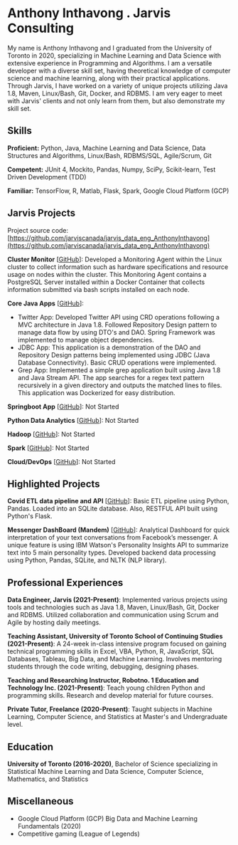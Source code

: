 # Anthony Inthavong . Jarvis Consulting

My name is Anthony Inthavong and I graduated from the University of Toronto in 2020, specializing in Machine Learning and Data Science with extensive experience in Programming and Algorithms. I am a versatile developer with a diverse skill set, having theoretical knowledge of computer science and machine learning, along with their practical applications. Through Jarvis, I have worked on a variety of unique projects utilizing Java 1.8, Maven, Linux/Bash, Git, Docker, and RDBMS. I am very eager to meet with Jarvis' clients and not only learn from them, but also demonstrate my skill set.

## Skills

**Proficient:** Python, Java, Machine Learning and Data Science, Data Structures and Algorithms, Linux/Bash, RDBMS/SQL, Agile/Scrum, Git

**Competent:** JUnit 4, Mockito, Pandas, Numpy, SciPy, Scikit-learn, Test Driven Development (TDD)

**Familiar:** TensorFlow, R, Matlab, Flask, Spark, Google Cloud Platform (GCP)

## Jarvis Projects

Project source code: [https://github.com/jarviscanada/jarvis_data_eng_AnthonyInthavong](https://github.com/jarviscanada/jarvis_data_eng_AnthonyInthavong)


**Cluster Monitor** [[GitHub](https://github.com/jarviscanada/jarvis_data_eng_AnthonyInthavong/tree/master/linux_sql)]: Developed a Monitoring Agent within the Linux cluster to collect information such as hardware specifications and resource usage on nodes within the cluster. This Monitoring Agent contains a PostgreSQL Server installed within a Docker Container that collects information submitted via bash scripts installed on each node.

**Core Java Apps** [[GitHub](https://github.com/jarviscanada/jarvis_data_eng_AnthonyInthavong/tree/master/core_java)]:
      
  - Twitter App: Developed Twitter API using CRD operations following a MVC architecture in Java 1.8. Followed Repository Design pattern to manage data flow by using DTO's and DAO. Spring Framework was implemented to manage object dependencies.
  - JDBC App: This application is a demonstration of the DAO and Repository Design patterns being implemented using JDBC (Java Database Connectivity). Basic CRUD operations were implemented.
  - Grep App: Implemented a simple grep application built using Java 1.8 and Java Stream API. The app searches for a regex text pattern recursively in a given directory and outputs the matched lines to files. This application was Dockerized for easy distribution.

**Springboot App** [[GitHub](https://github.com/jarviscanada/jarvis_data_eng_AnthonyInthavong/tree/master/springboot)]: Not Started

**Python Data Analytics** [[GitHub](https://github.com/jarviscanada/jarvis_data_eng_AnthonyInthavong/tree/master/python_data_anlytics)]: Not Started

**Hadoop** [[GitHub](https://github.com/jarviscanada/jarvis_data_eng_AnthonyInthavong/tree/master/hadoop)]: Not Started

**Spark** [[GitHub](https://github.com/jarviscanada/jarvis_data_eng_AnthonyInthavong/tree/master/spark)]: Not Started

**Cloud/DevOps** [[GitHub](https://github.com/jarviscanada/jarvis_data_eng_AnthonyInthavong/tree/master/cloud_devops)]: Not Started


## Highlighted Projects
**Covid ETL data pipeline and API** [[GitHub](https://github.com/anth7310/Covid19-ETL-API)]: Basic ETL pipeline using Python, Pandas. Loaded into an SQLite database. Also, RESTFUL API built using Python's Flask.

**Messenger DashBoard (Mandem)** [[GitHub](https://github.com/abhin-ch/MessengerAnalyse-v2.0)]: Analytical Dashboard for quick interpretation of your text conversations from Facebook’s messenger. A unique feature is using IBM Watson's Personality Insights API to summarize text into 5 main personality types. Developed backend data processing using Python, Pandas, SQLite, and NLTK (NLP library).


## Professional Experiences

**Data Engineer, Jarvis (2021-Present)**: Implemented various projects using tools and technologies such as Java 1.8, Maven, Linux/Bash, Git, Docker and RDBMS. Utilized collaboration and communication using Scrum and Agile by hosting daily meetings.

**Teaching Assistant, University of Toronto School of Continuing Studies (2021-Present)**: A 24-week in-class intensive program focused on gaining technical programming skills in Excel, VBA, Python, R, JavaScript, SQL Databases, Tableau, Big Data, and Machine Learning. Involves mentoring students through the code writing, debugging, designing phases.

**Teaching and Researching Instructor, Robotno. 1 Education and Technology Inc. (2021-Present)**: Teach young children Python and programming skills. Research and develop material for future courses.

**Private Tutor, Freelance (2020-Present)**: Taught subjects in Machine Learning, Computer Science, and Statistics at Master's and Undergraduate level.


## Education
**University of Toronto (2016-2020)**, Bachelor of Science specializing in Statistical Machine Learning and Data Science, Computer Science, Mathematics, and Statistics


## Miscellaneous
- Google Cloud Platform (GCP) Big Data and Machine Learning Fundamentals (2020)
- Competitive gaming (League of Legends)